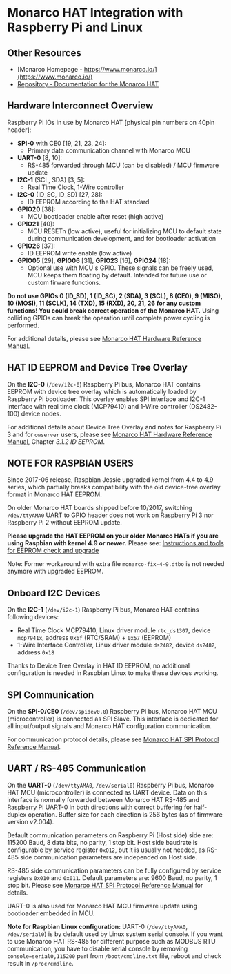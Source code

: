 # Monarco HAT Integration with Raspberry Pi and Linux

## Other Resources

* [Monarco Homepage - https://www.monarco.io/](https://www.monarco.io/)
* [Repository - Documentation for the Monarco HAT](https://github.com/monarco/monarco-hat-documentation)


## Hardware Interconnect Overview

Raspberry Pi IOs in use by Monarco HAT [physical pin numbers on 40pin header]:

* **SPI-0** with CE0 [19, 21, 23, 24]:
  * Primary data communication channel with Monarco MCU
* **UART-0** [8, 10]:
  * RS-485 forwarded through MCU (can be disabled) / MCU firmware update
* **I2C-1** (SCL, SDA) [3, 5]:
  * Real Time Clock, 1-Wire controller
* **I2C-0** (ID_SC, ID_SD) [27, 28]:
  * ID EEPROM according to the HAT standard
* **GPIO20** [38]:
  * MCU bootloader enable after reset (high active)
* **GPIO21** [40]:
  * MCU RESETn (low active), useful for initializing MCU to default state during communication development, and for bootloader activation
* **GPIO26** [37]:
  * ID EEPROM write enable (low active)
* **GPIO05** [29], **GPIO06** [31], **GPIO23** [16], **GPIO24** [18]:
  * Optional use with MCU's GPIO. These signals can be freely used, MCU keeps them floating by default. Intended for future use or custom firware functions.

**Do not use GPIOs 0 (ID_SD), 1 (ID_SC), 2 (SDA), 3 (SCL), 8 (CE0), 9 (MISO), 10 (MOSI), 11 (SCLK), 14 (TXD), 15 (RXD), 20, 21, 26 for any custom functions! You could break correct operation of the Monarco HAT.** Using colliding GPIOs can break the operation until complete power cycling is performed.    

For additional details, please see [Monarco HAT Hardware Reference Manual](Monarco_HAT_Hardware_Reference_Manual.pdf).


## HAT ID EEPROM and Device Tree Overlay

On the **I2C-0** (`/dev/i2c-0`) Raspberry Pi bus, Monarco HAT contains EEPROM with device tree overlay which is automatically loaded by Raspberry Pi bootloader. This overlay enables SPI interface and I2C-1 interface with real time clock (MCP79410) and 1-Wire controller (DS2482-100) device nodes. 

For additional details about Device Tree Overlay and notes for Raspberry Pi 3 and for `owserver` users, please see [Monarco HAT Hardware Reference Manual](Monarco_HAT_Hardware_Reference_Manual.pdf), Chapter *3.1.2 ID EEPROM*.

## NOTE FOR RASPBIAN USERS

Since 2017-06 release, Raspbian Jessie upgraded kernel from 4.4 to 4.9 series, which partially breaks compatibility with the old device-tree overlay format in Monarco HAT EEPROM.

On older Monarco HAT boards shipped before 10/2017, switching `/dev/ttyAMA0` UART to GPIO header does not work on Raspberry Pi 3 nor Raspberry Pi 2 without EEPROM update.

**Please upgrade the HAT EEPROM on your older Monarco HATs if you are using Raspbian with kernel 4.9 or newer.** Please see: [Instructions and tools for EEPROM check and upgrade](https://github.com/monarco/monarco-hat-firmware-bin#id-eeprom-update)

Note: Former workaround with extra file `monarco-fix-4-9.dtbo` is not needed anymore with upgraded EEPROM.

## Onboard I2C Devices

On the **I2C-1** (`/dev/i2c-1`) Raspberry Pi bus, Monarco HAT contains following devices: 

* Real Time Clock MCP79410, Linux driver module `rtc_ds1307`, device `mcp7941x`, address `0x6f` (RTC/SRAM) + `0x57` (EEPROM)
* 1-Wire Interface Controller, Linux driver module `ds2482`, device `ds2482`, address `0x18`

Thanks to Device Tree Overlay in HAT ID EEPROM, no additional configuration is needed in Raspbian Linux to make these devices working.


## SPI Communication

On the **SPI-0/CE0** (`/dev/spidev0.0`) Raspberry Pi bus, Monarco HAT MCU (microcontroller) is connected as SPI Slave. This interface is dedicated for all input/output signals and Monarco HAT configuration communication.  

For communication protocol details, please see [Monarco HAT SPI Protocol Reference Manual](Monarco_HAT_SPI_Protocol.md).


## UART / RS-485 Communication

On the **UART-0** (`/dev/ttyAMA0`, `/dev/serial0`) Raspberry Pi bus, Monarco HAT MCU (microcontroller) is connected as UART device. Data on this interface is normally forwarded between Monarco HAT RS-485 and Raspberry Pi UART-0 in both directions with correct buffering for half-duplex operation. Buffer size for each direction is 256 bytes (as of firmware version v2.004).

Default communication parameters on Raspberry Pi (Host side) side are: 115200 Baud, 8 data bits, no parity, 1 stop bit. Host side baudrate is configurable by service register `0x012`, but it is usually not needed, as RS-485 side communication parameters are independed on Host side.

RS-485 side communication parameters can be fully configured by service registers `0x010` and `0x011`. Default parameters are: 9600 Baud, no parity, 1 stop bit. Please see [Monarco HAT SPI Protocol Reference Manual](Monarco_HAT_SPI_Protocol.md) for details.

UART-0 is also used for Monarco HAT MCU firmware update using bootloader embedded in MCU.

**Note for Raspbian Linux configuration:** UART-0 (`/dev/ttyAMA0`, `/dev/serial0`) is by default used by Linux system serial console. If you want to use Monarco HAT RS-485 for different purpose such as MODBUS RTU communication, you have to disable serial console by removing `console=serial0,115200` part from `/boot/cmdline.txt` file, reboot and check result in `/proc/cmdline`.
